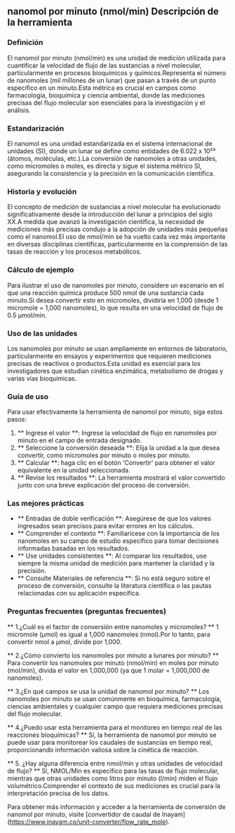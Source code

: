 ## nanomol por minuto (nmol/min) Descripción de la herramienta

### Definición
El nanomol por minuto (nmol/min) es una unidad de medición utilizada para cuantificar la velocidad de flujo de las sustancias a nivel molecular, particularmente en procesos bioquímicos y químicos.Representa el número de nanomoles (mil millones de un lunar) que pasan a través de un punto específico en un minuto.Esta métrica es crucial en campos como farmacología, bioquímica y ciencia ambiental, donde las mediciones precisas del flujo molecular son esenciales para la investigación y el análisis.

### Estandarización
El nanomol es una unidad estandarizada en el sistema internacional de unidades (SI), donde un lunar se define como entidades de 6.022 x 10²³ (átomos, moléculas, etc.).La conversión de nanomoles a otras unidades, como micromoles o moles, es directa y sigue el sistema métrico SI, asegurando la consistencia y la precisión en la comunicación científica.

### Historia y evolución
El concepto de medición de sustancias a nivel molecular ha evolucionado significativamente desde la introducción del lunar a principios del siglo XX.A medida que avanzó la investigación científica, la necesidad de mediciones más precisas condujo a la adopción de unidades más pequeñas como el nanomol.El uso de nmol/min se ha vuelto cada vez más importante en diversas disciplinas científicas, particularmente en la comprensión de las tasas de reacción y los procesos metabólicos.

### Cálculo de ejemplo
Para ilustrar el uso de nanomoles por minuto, considere un escenario en el que una reacción química produce 500 nmol de una sustancia cada minuto.Si desea convertir esto en micromoles, dividiría en 1,000 (desde 1 micromole = 1,000 nanomoles), lo que resulta en una velocidad de flujo de 0.5 µmol/min.

### Uso de las unidades
Los nanomoles por minuto se usan ampliamente en entornos de laboratorio, particularmente en ensayos y experimentos que requieren mediciones precisas de reactivos o productos.Esta unidad es esencial para los investigadores que estudian cinética enzimática, metabolismo de drogas y varias vías bioquímicas.

### Guía de uso
Para usar efectivamente la herramienta de nanomol por minuto, siga estos pasos:
1. ** Ingrese el valor **: Ingrese la velocidad de flujo en nanomoles por minuto en el campo de entrada designado.
2. ** Seleccione la conversión deseada **: Elija la unidad a la que desea convertir, como micromoles por minuto o moles por minuto.
3. ** Calcular **: haga clic en el botón 'Convertir' para obtener el valor equivalente en la unidad seleccionada.
4. ** Revise los resultados **: La herramienta mostrará el valor convertido junto con una breve explicación del proceso de conversión.

### Las mejores prácticas
- ** Entradas de doble verificación **: Asegúrese de que los valores ingresados ​​sean precisos para evitar errores en los cálculos.
- ** Comprender el contexto **: Familiarícese con la importancia de los nanomoles en su campo de estudio específico para tomar decisiones informadas basadas en los resultados.
- ** Use unidades consistentes **: Al comparar los resultados, use siempre la misma unidad de medición para mantener la claridad y la precisión.
- ** Consulte Materiales de referencia **: Si no está seguro sobre el proceso de conversión, consulte la literatura científica o las pautas relacionadas con su aplicación específica.

### Preguntas frecuentes (preguntas frecuentes)

** 1.¿Cuál es el factor de conversión entre nanomoles y micromoles? **
1 micromole (µmol) es igual a 1,000 nanomoles (nmol).Por lo tanto, para convertir nmol a µmol, divide por 1,000.

** 2.¿Cómo convierto los nanomoles por minuto a lunares por minuto? **
Para convertir los nanomoles por minuto (nmol/min) en moles por minuto (mol/min), divida el valor en 1,000,000 (ya que 1 molar = 1,000,000 de nanomoles).

** 3.¿En qué campos se usa la unidad de nanomol por minuto? **
Los nanomoles por minuto se usan comúnmente en bioquímica, farmacología, ciencias ambientales y cualquier campo que requiera mediciones precisas del flujo molecular.

** 4.¿Puedo usar esta herramienta para el monitoreo en tiempo real de las reacciones bioquímicas? **
Sí, la herramienta de nanomol por minuto se puede usar para monitorear los caudales de sustancias en tiempo real, proporcionando información valiosa sobre la cinética de reacción.

** 5. ¿Hay alguna diferencia entre nmol/min y otras unidades de velocidad de flujo? **
Sí, NMOL/Min es específico para las tasas de flujo molecular, mientras que otras unidades como litros por minuto (l/min) miden el flujo volumétrico.Comprender el contexto de sus mediciones es crucial para la interpretación precisa de los datos.

Para obtener más información y acceder a la herramienta de conversión de nanomol por minuto, visite [convertidor de caudal de Inayam] (https://www.inayam.co/unit-converter/flow_rate_mole).